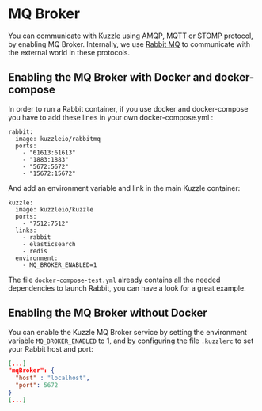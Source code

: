 # MQ Broker

You can communicate with Kuzzle using AMQP, MQTT or STOMP protocol, by enabling MQ Broker. Internally, we use [Rabbit MQ](https://www.rabbitmq.com/) to communicate with the external world in these protocols.  

## Enabling the MQ Broker with Docker and docker-compose

In order to run a Rabbit container, if you use docker and docker-compose you have to add these lines in your own docker-compose.yml :

```
rabbit:
  image: kuzzleio/rabbitmq
  ports:
    - "61613:61613"
    - "1883:1883"
    - "5672:5672"
    - "15672:15672"
```

And add an environment variable and link in the main Kuzzle container:

```
kuzzle:
  image: kuzzleio/kuzzle
  ports:
    - "7512:7512"
  links:
    - rabbit
    - elasticsearch
    - redis
  environment:
    - MQ_BROKER_ENABLED=1
```

The file ``docker-compose-test.yml`` already contains all the needed dependencies to launch Rabbit, you can have a look for a great example.

## Enabling the MQ Broker without Docker

You can enable the Kuzzle MQ Broker service by setting  the environment variable ``MQ_BROKER_ENABLED`` to 1, and by configuring the file `.kuzzlerc` to set your Rabbit host and port:

```json
[...]
"mqBroker": {
  "host" : "localhost",
  "port": 5672
}
[...]
```
